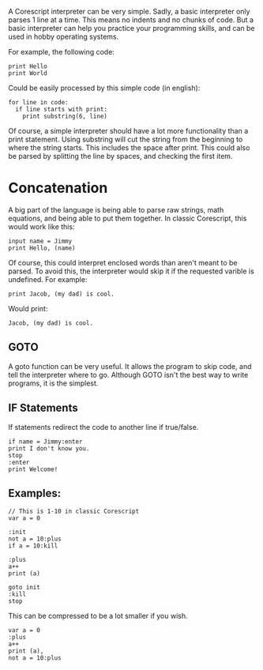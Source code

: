 A Corescript interpreter can be very simple.
Sadly, a basic interpreter only parses 1 line at a time.
This means no indents and no chunks of code.
But a basic interpreter can help you practice your programming skills, and can
be used in hobby operating systems.

For example, the following code:
```
print Hello
print World
```
Could be easily processed by this simple code (in english):
```
for line in code:
  if line starts with print:
    print substring(6, line)
```
Of course, a simple interpreter should have a lot more functionality than a print statement. 
Using substring will cut the string from the beginning to where the string starts. This includes the space after print.
This could also be parsed by splitting the line by spaces, and checking the first item.

# Concatenation
A big part of the language is being able to parse raw strings, math equations, and being able to put them together. In classic Corescript, this would work like this:
```
input name = Jimmy
print Hello, (name)
```
Of course, this could interpret enclosed words than aren't meant to be parsed. To avoid this, the interpreter would skip it if the requested varible is undefined. For example:
```
print Jacob, (my dad) is cool.
```
Would print:
```
Jacob, (my dad) is cool.
```

## GOTO
A goto function can be very useful. It allows the program to skip code, and tell the interpreter where to go.
Although GOTO isn't the best way to write programs, it is the simplest.

## IF Statements
If statements redirect the code to another line if true/false.
```
if name = Jimmy:enter
print I don't know you.
stop
:enter
print Welcome!
```

## Examples:
```
// This is 1-10 in classic Corescript
var a = 0

:init
not a = 10:plus
if a = 10:kill

:plus
a++
print (a)

goto init
:kill
stop
```
This can be compressed to be a lot smaller if you wish.
```
var a = 0
:plus
a++
print (a),
not a = 10:plus
```
